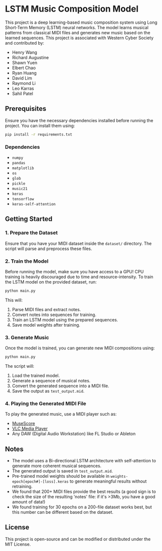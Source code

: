 # LSTM Music Composition Model

This project is a deep learning-based music composition system using Long Short-Term Memory (LSTM) neural networks. The model learns musical patterns from classical MIDI files and generates new music based on the learned sequences. This project is associated with Western Cyber Society and contributed by:
- Henry Wang
- Richard Augustine
- Shawn Yuen
- Elbert Chao
- Ryan Huang
- David Lim
- Raymond Li
- Leo Karras
- Sahil Patel

## Prerequisites
Ensure you have the necessary dependencies installed before running the project. You can install them using:

```bash
pip install -r requirements.txt
```

### Dependencies
- `numpy`
- `pandas`
- `matplotlib`
- `os`
- `glob`
- `pickle`
- `music21`
- `keras`
- `tensorflow`
- `keras-self-attention`

## Getting Started
### 1. Prepare the Dataset
Ensure that you have your MIDI dataset inside the `dataset/` directory. The script will parse and preprocess these files.

### 2. Train the Model
Before running the model, make sure you have access to a GPU! CPU training is heavily discouraged due to time and resource-intensity. To train the LSTM model on the provided dataset, run:

```bash
python main.py
```

This will:
1. Parse MIDI files and extract notes.
2. Convert notes into sequences for training.
3. Train an LSTM model using the prepared sequences.
4. Save model weights after training. 

### 3. Generate Music
Once the model is trained, you can generate new MIDI compositions using:

```bash
python main.py
```

The script will:
1. Load the trained model.
2. Generate a sequence of musical notes.
3. Convert the generated sequence into a MIDI file.
4. Save the output as `test_output.mid`.

### 4. Playing the Generated MIDI File
To play the generated music, use a MIDI player such as:
- [MuseScore](https://musescore.org/)
- [VLC Media Player](https://www.videolan.org/vlc/)
- Any DAW (Digital Audio Workstation) like FL Studio or Ableton

## Notes
- The model uses a Bi-directional LSTM architecture with self-attention to generate more coherent musical sequences.
- The generated output is saved in `test_output.mid`.
- Pre-trained model weights should be available in `weights-epoch[epoch#]-[loss].keras` to generate meaningful results without retraining.
- We found that 200+ MIDI files provide the best results (a good sign is to check the size of the resulting 'notes' file: if it's >3Mb, you have a good amount of data!)
- We found training for 30 epochs on a 200-file dataset works best, but this number can be different based on the dataset.

## License
This project is open-source and can be modified or distributed under the MIT License.